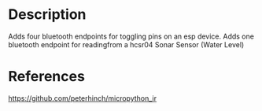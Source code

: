 # Description
Adds four bluetooth endpoints for toggling pins on an esp device.
Adds one bluetooth endpoint for readingfrom a hcsr04 Sonar Sensor (Water Level)


# References
https://github.com/peterhinch/micropython_ir